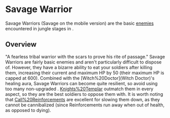 # Savage Warrior

Savage Warriors (Savage on the mobile version) are the basic [enemies](enemies) encountered in jungle stages in .
## Overview

"A fearless tribal warrior with the scars to prove his rite of passage."
Savage Warriors are fairly basic enemies and aren't particularly difficult to dispose of. However, they have a bizarre ability to eat your soldiers after killing them, increasing their current and maximum HP by 50 (their maximum HP is capped at 600). Combined with the [Witch%20Doctor](Witch Doctor)'s healing aura, Savage Warriors can become quite resilient, so avoid using too many non-upgraded . [Knights%20Templar](Templars) outmatch them in every aspect, so they are the best soldiers to oppose them with. It is worth noting that [Call%20Reinforcements](Reinforcements) are excellent for slowing them down, as they cannot be cannibalized (since Reinforcements run away when out of health, as opposed to dying).